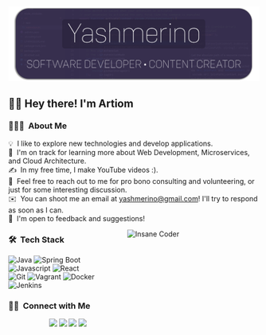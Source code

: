 ![Aditya Vikram Singh Banner](banner.png)

<h2>👋🏻 Hey there! I'm Artiom</h2>

### 👨🏻‍💻 &nbsp;About Me

💡 &nbsp;I like to explore new technologies and develop applications.\
🌱 &nbsp;I'm on track for learning more about Web Development, Microservices, and Cloud Architecture.\
✍️ &nbsp;In my free time, I make YouTube videos :).\
💬 &nbsp;Feel free to reach out to me for pro bono consulting and volunteering, or just for some interesting discussion.\
✉️ &nbsp;You can shoot me an email at yashmerino@gmail.com! I'll try to respond as soon as I can.\
📄 &nbsp;I'm open to feedback and suggestions!

<img alt="Insane Coder" src="https://mir-s3-cdn-cf.behance.net/project_modules/max_1200/06f21a161921919.63cd7887d0a70.gif" width=265 height=190 align="right"/>

### 🛠 &nbsp;Tech Stack

![Java](https://img.shields.io/badge/Java-ED8B00?style=for-the-badge&logo=java&logoColor=white)
![Spring Boot](https://img.shields.io/badge/Spring%20Boot-6DB33F.svg?style=for-the-badge&logo=Spring-Boot&logoColor=white) <br>
![Javascript](https://img.shields.io/badge/JavaScript-F7DF1E.svg?style=for-the-badge&logo=JavaScript&logoColor=black)
![React](https://img.shields.io/badge/React-61DAFB.svg?style=for-the-badge&logo=React&logoColor=black) <br>
![Git](https://img.shields.io/badge/Git-F05032.svg?style=for-the-badge&logo=Git&logoColor=white)
![Vagrant](https://img.shields.io/badge/Vagrant-1868F2.svg?style=for-the-badge&logo=Vagrant&logoColor=white)
![Docker](https://img.shields.io/badge/Docker-2496ED.svg?style=for-the-badge&logo=Docker&logoColor=white)
![Jenkins](https://img.shields.io/badge/Jenkins-D24939.svg?style=for-the-badge&logo=Jenkins&logoColor=white)

### 🤝🏻 &nbsp;Connect with Me

<p align="center">
<a href="https://www.youtube.com/@yashmerinodev"><img src="https://img.shields.io/badge/YouTube-FF0000.svg?style=for-the-badge&logo=YouTube&logoColor=white"/></a>
<a href="https://www.linkedin.com/in/artiombozieac/"><img src="https://img.shields.io/badge/LinkedIn-0A66C2.svg?style=for-the-badge&logo=LinkedIn&logoColor=white"/></a>
<a href="https://discord.com/invite/qyWFarPZgx"><img src="https://img.shields.io/badge/Discord-5865F2.svg?style=for-the-badge&logo=Discord&logoColor=white"/></a>
<a href="https://www.instagram.com/tiomapower_/"><img src="https://img.shields.io/badge/Instagram-E4405F.svg?style=for-the-badge&logo=Instagram&logoColor=white"/></a>
